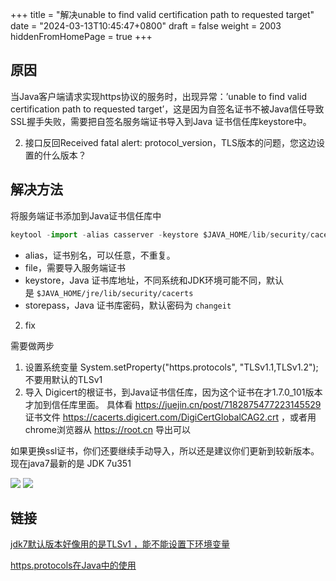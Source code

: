 +++
title = "解决unable to find valid certification path to requested target"
date = "2024-03-13T10:45:47+0800"
draft = false
weight = 2003
hiddenFromHomePage = true
+++

## 原因

当Java客户端请求实现https协议的服务时，出现异常：’unable to find valid certification path to requested target’，这是因为自签名证书不被Java信任导致SSL握手失败，需要把自签名服务端证书导入到Java 证书信任库keystore中。

2. 接口反回Received fatal alert: protocol_version，TLS版本的问题，您这边设置的什么版本？

## 解决方法

将服务端证书添加到Java证书信任库中

```js
keytool -import -alias casserver -keystore $JAVA_HOME/lib/security/cacerts -file server.crt -storepass changeit -noprompt
```

+   alias，证书别名，可以任意，不重复。
+   file，需要导入服务端证书
+   keystore，Java 证书库地址，不同系统和JDK环境可能不同，默认是 `$JAVA_HOME/jre/lib/security/cacerts`
+   storepass，Java 证书库密码，默认密码为 `changeit`

2. fix

需要做两步
1. 设置系统变量 System.setProperty("https.protocols", "TLSv1.1,TLSv1.2"); 不要用默认的TLSv1
2. 导入 Digicert的根证书，到Java证书信任库，因为这个证书在才1.7.0_101版本才加到信任库里面。
具体看 https://juejin.cn/post/7182875477223145529
证书文件 https://cacerts.digicert.com/DigiCertGlobalCAG2.crt ，或者用chrome浏览器从 https://root.cn 导出可以

如果更换ssl证书，你们还要继续手动导入，所以还是建议你们更新到较新版本。现在java7最新的是 JDK 7u351

![](/img/企业微信截图_1709625773929.png)
![](/img/12097a66-55cf-4385-a4aa-286ffdbcc821.png)

## 链接

[jdk7默认版本好像用的是TLSv1 ，能不能设置下环境变量](https://stackoverflow.com/questions/54827624/java-setproperty-https-protocols-tlsv1-2-for-one-rest-call)

[https.protocols在Java中的使用](https://emacsist.github.io/2017/03/02/https.protocols%E5%9C%A8java%E4%B8%AD%E7%9A%84%E4%BD%BF%E7%94%A8/)

